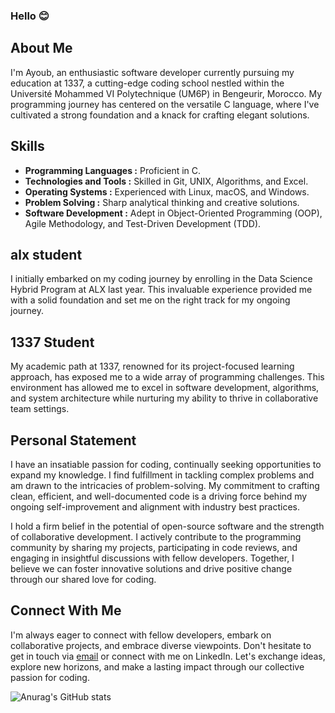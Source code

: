 ### Hello 😊

## About Me

I'm Ayoub, an enthusiastic software developer currently pursuing my education at 1337, a cutting-edge coding school nestled within the Université Mohammed VI Polytechnique (UM6P) in Bengeurir, Morocco. My programming journey has centered on the versatile C language, where I've cultivated a strong foundation and a knack for crafting elegant solutions.

## Skills

- **Programming Languages :** Proficient in C.
- **Technologies and Tools :** Skilled in Git, UNIX, Algorithms, and Excel.
- **Operating Systems :** Experienced with Linux, macOS, and Windows.
- **Problem Solving :** Sharp analytical thinking and creative solutions.
- **Software Development :** Adept in Object-Oriented Programming (OOP), Agile Methodology, and Test-Driven Development (TDD).

## alx student 

I initially embarked on my coding journey by enrolling in the Data Science Hybrid Program at ALX last year. This invaluable experience provided me with a solid foundation and set me on the right track for my ongoing journey.

## 1337 Student

My academic path at 1337, renowned for its project-focused learning approach, has exposed me to a wide array of programming challenges. This environment has allowed me to excel in software development, algorithms, and system architecture while nurturing my ability to thrive in collaborative team settings.

## Personal Statement

I have an insatiable passion for coding, continually seeking opportunities to expand my knowledge. I find fulfillment in tackling complex problems and am drawn to the intricacies of problem-solving. My commitment to crafting clean, efficient, and well-documented code is a driving force behind my ongoing self-improvement and alignment with industry best practices.

I hold a firm belief in the potential of open-source software and the strength of collaborative development. I actively contribute to the programming community by sharing my projects, participating in code reviews, and engaging in insightful discussions with fellow developers. Together, I believe we can foster innovative solutions and drive positive change through our shared love for coding.

## Connect With Me

I'm always eager to connect with fellow developers, embark on collaborative projects, and embrace diverse viewpoints. Don't hesitate to get in touch via [email](ayoubchraiti2@gmail.com) or connect with me on LinkedIn. Let's exchange ideas, explore new horizons, and make a lasting impact through our collective passion for coding.

![Anurag's GitHub stats](https://github-readme-stats.vercel.app/api?username=AyoubChraiti&show_icons=true&theme=radical)
